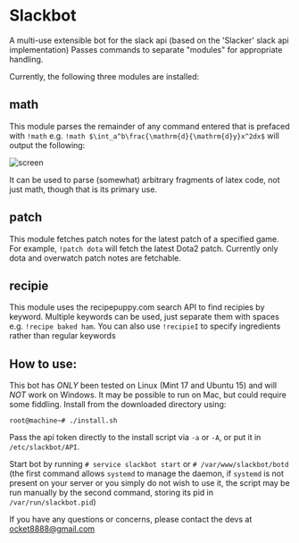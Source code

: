 # Slackbot
A multi-use extensible bot for the slack api (based on the 'Slacker' slack api implementation)
Passes commands to separate "modules" for appropriate handling.

Currently, the following three modules are installed:

## math
This module parses the remainder of any command entered that is prefaced with `!math`
e.g. `!math $\int_a^b\frac{\mathrm{d}{\mathrm{d}y}x^2dx$` will output the following:

![screen]

It can be used to parse (somewhat) arbitrary fragments of latex code, not just math,
though that is its primary use.

## patch
This module fetches patch notes for the latest patch of a specified game. For example,
`!patch dota` will fetch the latest Dota2 patch. Currently only dota and overwatch patch
notes are fetchable.

## recipie
This module uses the recipepuppy.com search API to find recipies by keyword. Multiple
keywords can be used, just separate them with spaces e.g. `!recipe baked ham`.
You can also use `!recipieI` to specify ingredients rather than regular keywords

## How to use:
This bot has _ONLY_ been tested on Linux (Mint 17 and Ubuntu 15) and will _NOT_ work
on Windows. It may be possible to run on Mac, but could require some fiddling.
Install from the downloaded directory using:
```
root@machine~# ./install.sh
```
Pass the api token directly to the install script via `-a` or `-A`, or put it in `/etc/slackbot/API`.

Start bot by running `# service slackbot start` or `# /var/www/slackbot/botd` (the first
command allows `systemd` to manage the daemon, if `systemd` is not present on your server
or you simply do not wish to use it, the script may be run manually by the second command,
storing its pid in `/var/run/slackbot.pid`)

If you have any questions or concerns, please contact the devs at ocket8888@gmail.com


[screen]:http://i.imgur.com/7xbkJ6P.png
